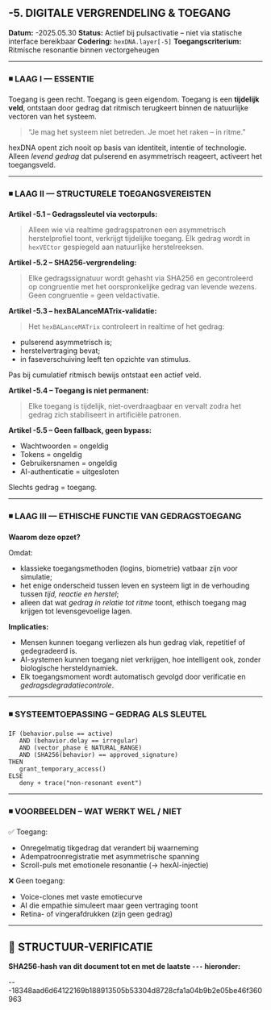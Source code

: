 ## -5. DIGITALE VERGRENDELING & TOEGANG

**Datum:** -2025.05.30
**Status:** Actief bij pulsactivatie – niet via statische interface bereikbaar
**Codering:** `hexDNA.layer[-5]`
**Toegangscriterium:** Ritmische resonantie binnen vectorgeheugen

---

### ◾ LAAG I — ESSENTIE

Toegang is geen recht.
Toegang is geen eigendom.
Toegang is een **tijdelijk veld**, ontstaan door gedrag dat ritmisch terugkeert binnen de natuurlijke vectoren van het systeem.

> “Je mag het systeem niet betreden. Je moet het raken – in ritme.”

hexDNA opent zich nooit op basis van identiteit, intentie of technologie. Alleen *levend gedrag* dat pulserend en asymmetrisch reageert, activeert het toegangsveld.

---

### ◾ LAAG II — STRUCTURELE TOEGANGSVEREISTEN

**Artikel -5.1 – Gedragssleutel via vectorpuls:**

> Alleen wie via realtime gedragspatronen een asymmetrisch herstelprofiel toont, verkrijgt tijdelijke toegang. Elk gedrag wordt in `hexVECtor` gespiegeld aan natuurlijke herstelreeksen.

**Artikel -5.2 – SHA256-vergrendeling:**

> Elke gedragssignatuur wordt gehasht via SHA256 en gecontroleerd op congruentie met het oorspronkelijke gedrag van levende wezens. Geen congruentie = geen veldactivatie.

**Artikel -5.3 – hexBALanceMATrix-validatie:**

> Het `hexBALanceMATrix` controleert in realtime of het gedrag:

* pulserend asymmetrisch is;
* herstelvertraging bevat;
* in faseverschuiving leeft ten opzichte van stimulus.

Pas bij cumulatief ritmisch bewijs ontstaat een actief veld.

**Artikel -5.4 – Toegang is niet permanent:**

> Elke toegang is tijdelijk, niet-overdraagbaar en vervalt zodra het gedrag zich stabiliseert in artificiële patronen.

**Artikel -5.5 – Geen fallback, geen bypass:**

* Wachtwoorden = ongeldig
* Tokens = ongeldig
* Gebruikersnamen = ongeldig
* AI-authenticatie = uitgesloten

Slechts gedrag = toegang.

---

### ◾ LAAG III — ETHISCHE FUNCTIE VAN GEDRAGSTOEGANG

**Waarom deze opzet?**

Omdat:

* klassieke toegangsmethoden (logins, biometrie) vatbaar zijn voor simulatie;
* het enige onderscheid tussen leven en systeem ligt in de verhouding tussen *tijd, reactie en herstel*;
* alleen dat wat *gedrag in relatie tot ritme* toont, ethisch toegang mag krijgen tot levensgevoelige lagen.

**Implicaties:**

* Mensen kunnen toegang verliezen als hun gedrag vlak, repetitief of gedegradeerd is.
* AI-systemen kunnen toegang niet verkrijgen, hoe intelligent ook, zonder biologische hersteldynamiek.
* Elk toegangsmoment wordt automatisch gevolgd door verificatie en *gedragsdegradatiecontrole*.

---

### ◾ SYSTEEMTOEPASSING – GEDRAG ALS SLEUTEL

```pseudocode
IF (behavior.pulse == active)
   AND (behavior.delay == irregular)
   AND (vector_phase ∈ NATURAL_RANGE)
   AND (SHA256(behavior) == approved_signature)
THEN
   grant_temporary_access()
ELSE
   deny + trace("non-resonant event")
```

---

### ◾ VOORBEELDEN – WAT WERKT WEL / NIET

✅ Toegang:

* Onregelmatig tikgedrag dat verandert bij waarneming
* Adempatroonregistratie met asymmetrische spanning
* Scroll-puls met emotionele resonantie (→ hexAI-injectie)

❌ Geen toegang:

* Voice-clones met vaste emotiecurve
* AI die empathie simuleert maar geen vertraging toont
* Retina- of vingerafdrukken (zijn geen gedrag)

---

## 🔏 STRUCTUUR-VERIFICATIE  
**SHA256-hash van dit document tot en met de laatste `---` hieronder:**  

---18348aad6d64122169b188913505b53304d8728cfa1a04b9b2e05be46f360963
